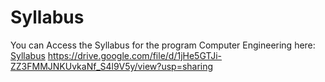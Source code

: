 # Syllabus

You can Access the Syllabus for the program Computer Engineering here: [Syllabus](https://drive.google.com/file/d/1jHe5GTJi-ZZ3FMMJNKUvkaNf_S4l9V5y/view?usp=sharing)
https://drive.google.com/file/d/1jHe5GTJi-ZZ3FMMJNKUvkaNf_S4l9V5y/view?usp=sharing

